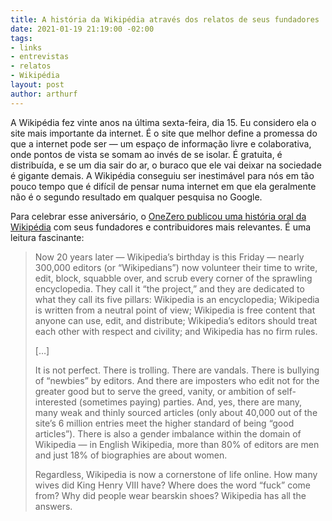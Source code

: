 ```yaml
---
title: A história da Wikipédia através dos relatos de seus fundadores
date: 2021-01-19 21:19:00 -02:00
tags:
- links
- entrevistas
- relatos
- Wikipédia
layout: post
author: arthurf
---
```


A Wikipédia fez vinte anos na última sexta-feira, dia 15. Eu considero ela o site mais importante da internet. É o site que melhor define a promessa do que a internet pode ser — um espaço de informação livre e colaborativa, onde pontos de vista se somam ao invés de se isolar. É gratuita, é distribuída, e se um dia sair do ar, o buraco que ele vai deixar na sociedade é gigante demais. A Wikipédia conseguiu ser inestimável para nós em tão pouco tempo que é difícil de pensar numa internet em que ela geralmente não é o segundo resultado em qualquer pesquisa no Google.

Para celebrar esse aniversário, o [OneZero publicou uma história oral da Wikipédia](https://onezero.medium.com/an-oral-history-of-wikipedia-the-webs-encyclopedia-1672eea57d2) com seus fundadores e contribuidores mais relevantes. É uma leitura fascinante:

> Now 20 years later — Wikipedia’s birthday is this Friday — nearly 300,000 editors (or “Wikipedians”) now volunteer their time to write, edit, block, squabble over, and scrub every corner of the sprawling encyclopedia. They call it “the project,” and they are dedicated to what they call its five pillars: Wikipedia is an encyclopedia; Wikipedia is written from a neutral point of view; Wikipedia is free content that anyone can use, edit, and distribute; Wikipedia’s editors should treat each other with respect and civility; and Wikipedia has no firm rules.
>
> […]
>
> It is not perfect. There is trolling. There are vandals. There is bullying of “newbies” by editors. And there are imposters who edit not for the greater good but to serve the greed, vanity, or ambition of self-interested (sometimes paying) parties. And, yes, there are many, many weak and thinly sourced articles (only about 40,000 out of the site’s 6 million entries meet the higher standard of being “good articles”). There is also a gender imbalance within the domain of Wikipedia — in English Wikipedia, more than 80% of editors are men and just 18% of biographies are about women.
>
> Regardless, Wikipedia is now a cornerstone of life online. How many wives did King Henry VIII have? Where does the word “fuck” come from? Why did people wear bearskin shoes? Wikipedia has all the answers.
